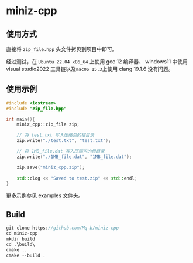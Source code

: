 # miniz-cpp

## 使用方式

直接将 `zip_file.hpp` 头文件拷贝到项目中即可。

经过测试，在 `Ubuntu 22.04 x86_64` 上使用 gcc 12 编译器、 windows11 中使用 visual studio2022 工具链以及`macOS 15.3`上使用 clang 19.1.6 没有问题。

## 使用示例

```cpp
#include <iostream>
#include "zip_file.hpp"

int main(){
    miniz_cpp::zip_file zip;

    // 将 test.txt 写入压缩包的根目录
    zip.write("./test.txt", "test.txt");

    // 将 1MB_file.dat 写入压缩包的根目录
    zip.write("./1MB_file.dat", "1MB_file.dat");

    zip.save("miniz_cpp.zip");
    
    std::clog << "Saved to test.zip" << std::endl;
}
```

更多示例参见 examples 文件夹。

## Build

```cpp
git clone https://github.com/Mq-b/miniz-cpp
cd miniz-cpp
mkdir build
cd .\build\
cmake ..
cmake --build .
```
